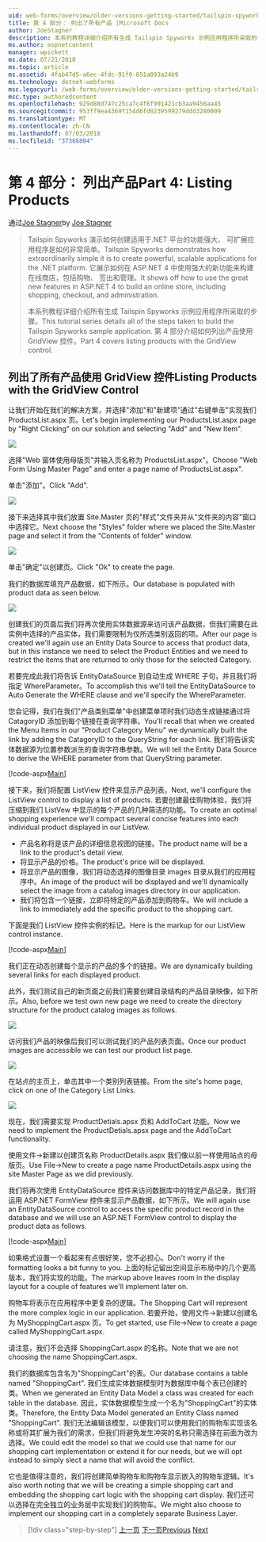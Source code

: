 ```yaml
---
uid: web-forms/overview/older-versions-getting-started/tailspin-spyworks/tailspin-spyworks-part-4
title: 第 4 部分： 列出了所有产品 |Microsoft Docs
author: JoeStagner
description: 本系列教程详细介绍所有生成 Tailspin Spyworks 示例应用程序所采取的步骤。 第 4 部分介绍了列出产品使用 GridView contr....
ms.author: aspnetcontent
manager: wpickett
ms.date: 07/21/2010
ms.topic: article
ms.assetid: 4fab47d5-a6ec-4fdc-91f0-651a093a24b9
ms.technology: dotnet-webforms
msc.legacyurl: /web-forms/overview/older-versions-getting-started/tailspin-spyworks/tailspin-spyworks-part-4
msc.type: authoredcontent
ms.openlocfilehash: 929d88d747c25ca7c4f6f991421cb3aa9456aa45
ms.sourcegitcommit: 953ff9ea4369f154d6fd0239599279ddd3280009
ms.translationtype: MT
ms.contentlocale: zh-CN
ms.lasthandoff: 07/03/2018
ms.locfileid: "37368804"
---
```

<a name="part-4-listing-products"></a><span data-ttu-id="a0585-104">第 4 部分： 列出产品</span><span class="sxs-lookup"><span data-stu-id="a0585-104">Part 4: Listing Products</span></span>
====================
<span data-ttu-id="a0585-105">通过[Joe Stagner](https://github.com/JoeStagner)</span><span class="sxs-lookup"><span data-stu-id="a0585-105">by [Joe Stagner](https://github.com/JoeStagner)</span></span>

> <span data-ttu-id="a0585-106">Tailspin Spyworks 演示如何创建适用于.NET 平台的功能强大、 可扩展应用程序是如何非常简单。</span><span class="sxs-lookup"><span data-stu-id="a0585-106">Tailspin Spyworks demonstrates how extraordinarily simple it is to create powerful, scalable applications for the .NET platform.</span></span> <span data-ttu-id="a0585-107">它展示如何在 ASP.NET 4 中使用强大的新功能来构建在线商店，包括购物、 签出和管理。</span><span class="sxs-lookup"><span data-stu-id="a0585-107">It shows off how to use the great new features in ASP.NET 4 to build an online store, including shopping, checkout, and administration.</span></span>
> 
> <span data-ttu-id="a0585-108">本系列教程详细介绍所有生成 Tailspin Spyworks 示例应用程序所采取的步骤。</span><span class="sxs-lookup"><span data-stu-id="a0585-108">This tutorial series details all of the steps taken to build the Tailspin Spyworks sample application.</span></span> <span data-ttu-id="a0585-109">第 4 部分介绍如何列出产品使用 GridView 控件。</span><span class="sxs-lookup"><span data-stu-id="a0585-109">Part 4 covers listing products with the GridView control.</span></span>


## <a id="_Toc260221670"></a>  <span data-ttu-id="a0585-110">列出了所有产品使用 GridView 控件</span><span class="sxs-lookup"><span data-stu-id="a0585-110">Listing Products with the GridView Control</span></span>

<span data-ttu-id="a0585-111">让我们开始在我们的解决方案，并选择"添加"和"新建项"通过"右键单击"实现我们 ProductsList.aspx 页。</span><span class="sxs-lookup"><span data-stu-id="a0585-111">Let's begin implementing our ProductsList.aspx page by "Right Clicking" on our solution and selecting "Add" and "New Item".</span></span>

![](tailspin-spyworks-part-4/_static/image1.jpg)

<span data-ttu-id="a0585-112">选择"Web 窗体使用母版页"并输入页名称为 ProductsList.aspx"。</span><span class="sxs-lookup"><span data-stu-id="a0585-112">Choose "Web Form Using Master Page" and enter a page name of ProductsList.aspx".</span></span>

<span data-ttu-id="a0585-113">单击"添加"。</span><span class="sxs-lookup"><span data-stu-id="a0585-113">Click "Add".</span></span>

![](tailspin-spyworks-part-4/_static/image2.jpg)

<span data-ttu-id="a0585-114">接下来选择其中我们放置 Site.Master 页的"样式"文件夹并从"文件夹的内容"窗口中选择它。</span><span class="sxs-lookup"><span data-stu-id="a0585-114">Next choose the "Styles" folder where we placed the Site.Master page and select it from the "Contents of folder" window.</span></span>

![](tailspin-spyworks-part-4/_static/image3.jpg)

<span data-ttu-id="a0585-115">单击"确定"以创建页。</span><span class="sxs-lookup"><span data-stu-id="a0585-115">Click "Ok" to create the page.</span></span>

<span data-ttu-id="a0585-116">我们的数据库填充产品数据，如下所示。</span><span class="sxs-lookup"><span data-stu-id="a0585-116">Our database is populated with product data as seen below.</span></span>

![](tailspin-spyworks-part-4/_static/image4.jpg)

<span data-ttu-id="a0585-117">创建我们的页面后我们将再次使用实体数据源来访问该产品数据，但我们需要在此实例中选择的产品实体，我们需要限制为仅所选类别返回的项。</span><span class="sxs-lookup"><span data-stu-id="a0585-117">After our page is created we'll again use an Entity Data Source to access that product data, but in this instance we need to select the Product Entities and we need to restrict the items that are returned to only those for the selected Category.</span></span>

<span data-ttu-id="a0585-118">若要完成此我们将告诉 EntityDataSource 到自动生成 WHERE 子句，并且我们将指定 WhereParameter。</span><span class="sxs-lookup"><span data-stu-id="a0585-118">To accomplish this we'll tell the EntityDataSource to Auto Generate the WHERE clause and we'll specify the WhereParameter.</span></span>

<span data-ttu-id="a0585-119">您会记得，我们在我们"产品类别菜单"中创建菜单项时我们动态生成链接通过将 CatagoryID 添加到每个链接在查询字符串。</span><span class="sxs-lookup"><span data-stu-id="a0585-119">You'll recall that when we created the Menu Items in our "Product Category Menu" we dynamically built the link by adding the CatagoryID to the QueryString for each link.</span></span> <span data-ttu-id="a0585-120">我们将告诉实体数据源为位置参数派生的查询字符串参数。</span><span class="sxs-lookup"><span data-stu-id="a0585-120">We will tell the Entity Data Source to derive the WHERE parameter from that QueryString parameter.</span></span>

[!code-aspx[Main](tailspin-spyworks-part-4/samples/sample1.aspx)]

<span data-ttu-id="a0585-121">接下来，我们将配置 ListView 控件来显示产品列表。</span><span class="sxs-lookup"><span data-stu-id="a0585-121">Next, we'll configure the ListView control to display a list of products.</span></span> <span data-ttu-id="a0585-122">若要创建最佳购物体验，我们将压缩到我们 ListVew 中显示的每个产品的几种简洁的功能。</span><span class="sxs-lookup"><span data-stu-id="a0585-122">To create an optimal shopping experience we'll compact several concise features into each individual product displayed in our ListVew.</span></span>

- <span data-ttu-id="a0585-123">产品名称将是该产品的详细信息视图的链接。</span><span class="sxs-lookup"><span data-stu-id="a0585-123">The product name will be a link to the product's detail view.</span></span>
- <span data-ttu-id="a0585-124">将显示产品的价格。</span><span class="sxs-lookup"><span data-stu-id="a0585-124">The product's price will be displayed.</span></span>
- <span data-ttu-id="a0585-125">将显示产品的图像，我们将动态选择的图像目录 images 目录从我们的应用程序中。</span><span class="sxs-lookup"><span data-stu-id="a0585-125">An image of the product will be displayed and we'll dynamically select the image from a catalog images directory in our application.</span></span>
- <span data-ttu-id="a0585-126">我们将包含一个链接，立即将特定的产品添加到购物车。</span><span class="sxs-lookup"><span data-stu-id="a0585-126">We will include a link to immediately add the specific product to the shopping cart.</span></span>

<span data-ttu-id="a0585-127">下面是我们 ListView 控件实例的标记。</span><span class="sxs-lookup"><span data-stu-id="a0585-127">Here is the markup for our ListView control instance.</span></span>

[!code-aspx[Main](tailspin-spyworks-part-4/samples/sample2.aspx)]

<span data-ttu-id="a0585-128">我们正在动态创建每个显示的产品的多个的链接。</span><span class="sxs-lookup"><span data-stu-id="a0585-128">We are dynamically building several links for each displayed product.</span></span>

<span data-ttu-id="a0585-129">此外，我们测试自己的新页面之前我们需要创建目录结构的产品目录映像，如下所示。</span><span class="sxs-lookup"><span data-stu-id="a0585-129">Also, before we test own new page we need to create the directory structure for the product catalog images as follows.</span></span>

![](tailspin-spyworks-part-4/_static/image1.png)

<span data-ttu-id="a0585-130">访问我们产品的映像后我们可以测试我们的产品列表页面。</span><span class="sxs-lookup"><span data-stu-id="a0585-130">Once our product images are accessible we can test our product list page.</span></span>

![](tailspin-spyworks-part-4/_static/image5.jpg)

<span data-ttu-id="a0585-131">在站点的主页上，单击其中一个类别列表链接。</span><span class="sxs-lookup"><span data-stu-id="a0585-131">From the site's home page, click on one of the Category List Links.</span></span>

![](tailspin-spyworks-part-4/_static/image6.jpg)

<span data-ttu-id="a0585-132">现在，我们需要实现 ProductDetials.apsx 页和 AddToCart 功能。</span><span class="sxs-lookup"><span data-stu-id="a0585-132">Now we need to implement the ProductDetials.apsx page and the AddToCart functionality.</span></span>

<span data-ttu-id="a0585-133">使用文件-&gt;新建以创建页名称 ProductDetails.aspx 我们像以前一样使用站点的母版页。</span><span class="sxs-lookup"><span data-stu-id="a0585-133">Use File-&gt;New to create a page name ProductDetails.aspx using the site Master Page as we did previously.</span></span>

<span data-ttu-id="a0585-134">我们将再次使用 EntityDataSource 控件来访问数据库中的特定产品记录，我们将运用 ASP.NET FormView 控件来显示产品数据，如下所示。</span><span class="sxs-lookup"><span data-stu-id="a0585-134">We will again use an EntityDataSource control to access the specific product record in the database and we will use an ASP.NET FormView control to display the product data as follows.</span></span>

[!code-aspx[Main](tailspin-spyworks-part-4/samples/sample3.aspx)]

<span data-ttu-id="a0585-135">如果格式设置一个看起来有点很好笑，您不必担心。</span><span class="sxs-lookup"><span data-stu-id="a0585-135">Don't worry if the formatting looks a bit funny to you.</span></span> <span data-ttu-id="a0585-136">上面的标记留出空间显示布局中的几个更高版本，我们将实现的功能。</span><span class="sxs-lookup"><span data-stu-id="a0585-136">The markup above leaves room in the display layout for a couple of features we'll implement later on.</span></span>

<span data-ttu-id="a0585-137">购物车将表示在应用程序中更复杂的逻辑。</span><span class="sxs-lookup"><span data-stu-id="a0585-137">The Shopping Cart will represent the more complex logic in our application.</span></span> <span data-ttu-id="a0585-138">若要开始，使用文件-&gt;新建以创建名为 MyShoppingCart.aspx 页。</span><span class="sxs-lookup"><span data-stu-id="a0585-138">To get started, use File-&gt;New to create a page called MyShoppingCart.aspx.</span></span>

<span data-ttu-id="a0585-139">请注意，我们不会选择 ShoppingCart.aspx 的名称。</span><span class="sxs-lookup"><span data-stu-id="a0585-139">Note that we are not choosing the name ShoppingCart.aspx.</span></span>

<span data-ttu-id="a0585-140">我们的数据库包含名为"ShoppingCart"的表。</span><span class="sxs-lookup"><span data-stu-id="a0585-140">Our database contains a table named "ShoppingCart".</span></span> <span data-ttu-id="a0585-141">我们生成实体数据模型时为数据库中每个表已创建的类。</span><span class="sxs-lookup"><span data-stu-id="a0585-141">When we generated an Entity Data Model a class was created for each table in the database.</span></span> <span data-ttu-id="a0585-142">因此，实体数据模型生成一个名为"ShoppingCart"的实体类。</span><span class="sxs-lookup"><span data-stu-id="a0585-142">Therefore, the Entity Data Model generated an Entity Class named "ShoppingCart".</span></span> <span data-ttu-id="a0585-143">我们无法编辑该模型，以便我们可以使用我们的购物车实现该名称或将其扩展为我们的需求，但我们将避免发生冲突的名称只需选择在前面为改为选择。</span><span class="sxs-lookup"><span data-stu-id="a0585-143">We could edit the model so that we could use that name for our shopping cart implementation or extend it for our needs, but we will opt instead to simply slect a name that will avoid the conflict.</span></span>

<span data-ttu-id="a0585-144">它也是值得注意的，我们将创建简单购物车和购物车显示嵌入的购物车逻辑。</span><span class="sxs-lookup"><span data-stu-id="a0585-144">It's also worth noting that we will be creating a simple shopping cart and embedding the shopping cart logic with the shopping cart display.</span></span> <span data-ttu-id="a0585-145">我们还可以选择在完全独立的业务层中实现我们的购物车。</span><span class="sxs-lookup"><span data-stu-id="a0585-145">We might also choose to implement our shopping cart in a completely separate Business Layer.</span></span>

> [!div class="step-by-step"]
> <span data-ttu-id="a0585-146">[上一页](tailspin-spyworks-part-3.md)
> [下一页](tailspin-spyworks-part-5.md)</span><span class="sxs-lookup"><span data-stu-id="a0585-146">[Previous](tailspin-spyworks-part-3.md)
[Next](tailspin-spyworks-part-5.md)</span></span>
